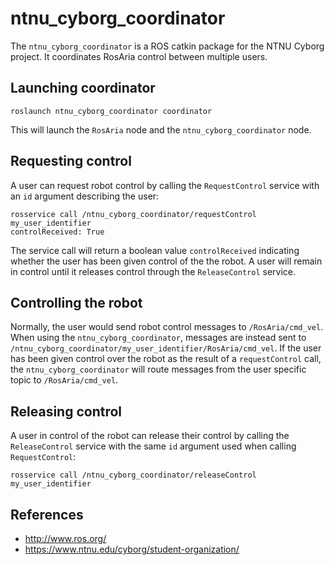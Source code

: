 # ntnu_cyborg_coordinator

The `ntnu_cyborg_coordinator` is a ROS catkin package for the NTNU Cyborg project. It coordinates RosAria control between multiple users.

## Launching coordinator

`roslaunch ntnu_cyborg_coordinator coordinator`

This will launch the `RosAria` node and the `ntnu_cyborg_coordinator` node.

## Requesting control

A user can request robot control by calling the `RequestControl` service with an `id` argument describing the user:

```
rosservice call /ntnu_cyborg_coordinator/requestControl my_user_identifier
controlReceived: True
```

The service call will return a boolean value `controlReceived` indicating whether the user has been given control of the the robot. A user will remain in control until it releases control through the `ReleaseControl` service.

## Controlling the robot

Normally, the user would send robot control messages to `/RosAria/cmd_vel`. When using the `ntnu_cyborg_coordinator`, messages are instead sent to `/ntnu_cyborg_coordinator/my_user_identifier/RosAria/cmd_vel`. If the user has been given control over the robot as the result of a `requestControl` call, the `ntnu_cyborg_coordinator` will route messages from the user specific topic to `/RosAria/cmd_vel`.

## Releasing control

A user in control of the robot can release their control by calling the `ReleaseControl` service with the same `id` argument used when calling `RequestControl`:

```
rosservice call /ntnu_cyborg_coordinator/releaseControl my_user_identifier
```

## References

* http://www.ros.org/
* https://www.ntnu.edu/cyborg/student-organization/

